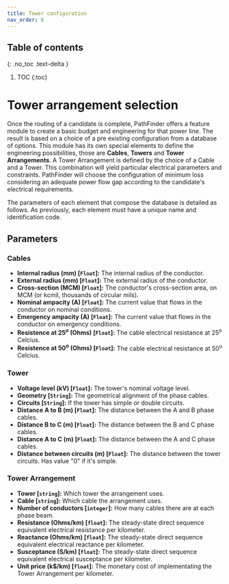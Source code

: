 ```yaml
---
title: Tower configuration
nav_order: 6
---
```


## Table of contents
{: .no_toc .text-delta }

1. TOC
{:toc}

# Tower arrangement selection

Once the routing of a candidate is complete, PathFinder offers a feature module to create a basic budget and engineering for that power line. The result is based on a choice of a pre existing configuration from a database of options. This module has its own special elements to define the engineering possibilities, those are **Cables**, **Towers** and **Tower Arrangements**. A Tower Arrangement is defined by the choice of a Cable and a Tower. This combination will yield particular electrical parameters and constraints. PathFinder will choose the configuration of minimum loss considering an adequate power flow gap according to the candidate's electrical requirements.

The parameters of each element that compose the database is detailed as follows. As previously, each element must have a unique name and identification code.

## Parameters

### Cables
* **Internal radius (mm) [`Float`]:** The internal radius of the conductor.
* **External radius (mm) [`Float`]:** The external radius of the conductor.
* **Cross-section (MCM) [`Float`]:** The conductor's cross-section area, on MCM (or kcmil, thousands of circular mils).
* **Nominal ampacity (A) [`Float`]:** The current value that flows in the conductor on nominal conditions.
* **Emergency ampacity (A) [`Float`]:** The current value that flows in the conductor on emergency conditions.
* **Resistence at 25<sup>o</sup> (Ohms) [`Float`]:** The cable electrical resistance at 25<sup>o</sup> Celcius.
* **Resistence at 50<sup>o</sup> (Ohms) [`Float`]:** The cable electrical resistance at 50<sup>o</sup> Celcius.

### Tower
* **Voltage level (kV) [`Float`]:** The tower's nominal voltage level.
* **Geometry [`String`]:** The geometrical alignment of the phase cables.
* **Circuits [`String`]:** If the tower has simple or double circuits.
* **Distance A to B (m) [`Float`]:** The distance between the A and B phase cables.
* **Distance B to C (m) [`Float`]:** The distance between the B and C phase cables.
* **Distance A to C (m) [`Float`]:** The distance between the A and C phase cables.
* **Distance between circuits (m) [`Float`]:** The distance between the tower circuits. Has value "0" if it's simple.

### Tower Arrangement
* **Tower [`string`]:** Which tower the arrangement uses.
* **Cable [`string`]:** Which cable the arrangement uses.
* **Number of conductors [`integer`]:** How many cables there are at each phase beam.
* **Resistance (Ohms/km) [`float`]:** The steady-state direct sequence equivalent electrical resistance per kilometer.
* **Reactance (Ohms/km) [`float`]:** The steady-state direct sequence equivalent electrical reactance per kilometer.
* **Susceptance (S/km) [`float`]:** The steady-state direct sequence equivalent electrical susceptance per kilometer.
* **Unit price (k$/km) [`float`]:** The monetary cost of implementating the Tower Arrangement per kilometer.
